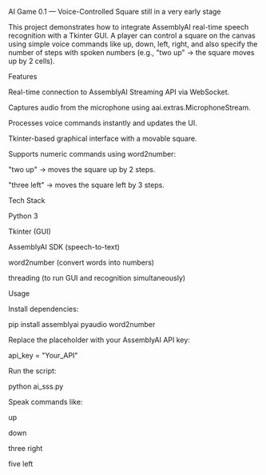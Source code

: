 AI Game 0.1 — Voice-Controlled Square
still in a very early stage

This project demonstrates how to integrate AssemblyAI real-time speech recognition with a Tkinter GUI.
A player can control a square on the canvas using simple voice commands like up, down, left, right, and also specify the number of steps with spoken numbers (e.g., "two up" → the square moves up by 2 cells).

Features

  Real-time connection to AssemblyAI Streaming API via WebSocket.
  
  Captures audio from the microphone using aai.extras.MicrophoneStream.
  
  Processes voice commands instantly and updates the UI.
  
  Tkinter-based graphical interface with a movable square.
  
  Supports numeric commands using word2number:
  
  "two up" → moves the square up by 2 steps.
  
  "three left" → moves the square left by 3 steps.

Tech Stack

  Python 3
  
  Tkinter (GUI)
  
  AssemblyAI SDK (speech-to-text)
  
  word2number (convert words into numbers)
  
  threading (to run GUI and recognition simultaneously)

Usage

Install dependencies:

  pip install assemblyai pyaudio word2number


Replace the placeholder with your AssemblyAI API key:
  
  api_key = "Your_API"


Run the script:

  python ai_sss.py


Speak commands like:
  
  up
  
  down
  
  three right
  
  five left
